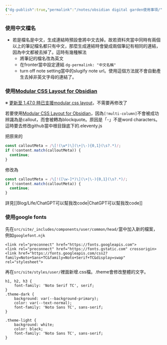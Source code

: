 ```yaml
---
{"dg-publish":true,"permalink":"/notes/obsidian digital garden使用事項/","title":"digital garden使用注意事項","tags":["plugin","webpage"],"created":"2023-02-17T00:00:00.000Z","updated":"2023-03-20T22:28"}
---
```



### 使用中文檔名

- 若是檔名是中文，生成連結時預設會將中文去掉。故若資料夾當中同時有兩個以上的筆記檔名都只有中文，那麼生成連結時會變成兩個筆記有相同的連結，因為中文都被去掉了。這時有幾種解法
  - 將筆記的檔名改為英文
  - 在fronter當中設定連結 `dg-permalink: "中文名稱"`
  - turn off note setting當中的slugify note url。使用這個方法就不會自動產生去掉非英文字母的連結了。

### 使用[Modular CSS Layout for Obsidian](https://github.com/efemkay/obsidian-modular-css-layout)

※ [更新至 1.47.0 時已支援modular css layout](https://github.com/oleeskild/obsidian-digital-garden/issues/222#issuecomment-1474030860)，不需要再修改了

若要使用[Modular CSS Layout for Obsidian](https://github.com/efemkay/obsidian-modular-css-layout)，因為`[!multi-column]`不會被成功辨識為是callout，而會被轉為blockquote。原因是「-」不是word characters。這時要去修改github當中根目錄底下的.eleventy.js

把原來的

```javascript
const calloutMeta = /\[!(\w*)\](\+|\-){0,1}(\s?.*)/;
if (!content.match(calloutMeta)) {
  continue;
}
```

修改為

```javascript
const calloutMeta = /\[!([\w-]*)\](\+|\-){0,1}(\s?.*)/;
if (!content.match(calloutMeta)) {
  continue;
}
```

詳見[[Blog/Life/ChatGPT可以幫我改code\|ChatGPT可以幫我改code]]

### 使用google fonts

先在`src/site/_includes/components/user/common/head/`當中加入新的檔案，例如`googlefont.njk`

```
<link rel="preconnect" href="https://fonts.googleapis.com">
<link rel="preconnect" href="https://fonts.gstatic.com" crossorigin>
<link href="https://fonts.googleapis.com/css2?family=Noto+Sans+TC&family=Noto+Serif+TC&display=swap" rel="stylesheet">
```

再在`src/site/styles/user/`裡面新增.css檔。.theme會修改整體的文字。

```
h1, h2, h3 {
    font-family: 'Noto Serif TC', serif; 
}
.theme-dark {
    background: var(--background-primary);
    color: var(--text-normal);
    font-family: 'Noto Sans TC', sans-serif;
}

.theme-light {
    background: white;
    color: black;
    font-family: 'Noto Sans TC', sans-serif;
}
```
